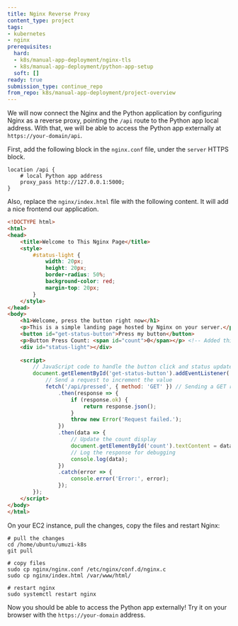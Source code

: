 ```yaml
---
title: Nginx Reverse Proxy
content_type: project
tags:
- kubernetes
- nginx
prerequisites:
  hard:
  - k8s/manual-app-deployment/nginx-tls
  - k8s/manual-app-deployment/python-app-setup
  soft: []
ready: true
submission_type: continue_repo
from_repo: k8s/manual-app-deployment/project-overview
---
```


We will now connect the Nginx and the Python application by configuring Nginx as a reverse proxy, pointing the `/api` route to the Python app local address. With that, we will be able to access the Python app externally at `https://your-domain/api`.

First, add the following block in the `nginx.conf` file, under the `server` HTTPS block.

```nginx
location /api {
    # local Python app address
    proxy_pass http://127.0.0.1:5000;
}
```

Also, replace the `nginx/index.html` file with the following content. It will add a nice frontend our application.

```html
<!DOCTYPE html>
<html>
<head>
    <title>Welcome to This Nginx Page</title>
    <style>
        #status-light {
            width: 20px;
            height: 20px;
            border-radius: 50%;
            background-color: red;
            margin-top: 20px;
        }
    </style>
</head>
<body>
    <h1>Welcome, press the button right now</h1>
    <p>This is a simple landing page hosted by Nginx on your server.</p>
    <button id="get-status-button">Press my button</button>
    <p>Button Press Count: <span id="count">0</span></p> <!-- Added this line -->
    <div id="status-light"></div>
    
    <script>
        // JavaScript code to handle the button click and status update
        document.getElementById('get-status-button').addEventListener('click', () => {
            // Send a request to increment the value
            fetch('/api/pressed', { method: 'GET' }) // Sending a GET request to the /pressed route
                .then(response => {
                    if (response.ok) {
                        return response.json();
                    }
                    throw new Error('Request failed.');
                })
                .then(data => {
                    // Update the count display
                    document.getElementById('count').textContent = data.count;
                    // Log the response for debugging
                    console.log(data);
                })
                .catch(error => {
                    console.error('Error:', error);
                });
        });
    </script>
</body>
</html> 
```

On your EC2 instance, pull the changes, copy the files and restart Nginx:

```
# pull the changes
cd /home/ubuntu/umuzi-k8s
git pull

# copy files
sudo cp nginx/nginx.conf /etc/nginx/conf.d/nginx.c
sudo cp nginx/index.html /var/www/html/

# restart nginx
sudo systemctl restart nginx
```

Now you should be able to access the Python app externally! Try it on your browser with the `https://your-domain` address.